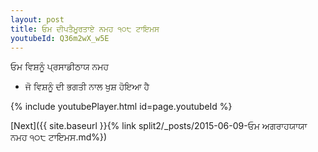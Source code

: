 ```yaml
---
layout: post
title: ਓਮ ਦੀਪਤੈਮੂਰਤਾਏ ਨਮਹ ੧੦੮ ਟਾਇਮਸ
youtubeId: Q36m2wX_w5E
---
```

 
 
 ਓਮ ਵਿਸ਼ਨੂੰ ਪ੍ਰਸਾਡੀਠਾਯ ਨਮਹ  
 
 -  ਜੋ ਵਿਸ਼ਨੂੰ ਦੀ ਭਗਤੀ ਨਾਲ ਖੁਸ਼ ਹੋਇਆ ਹੈ 
 
  
 
  
 
 
 
 
 
 


{% include youtubePlayer.html id=page.youtubeId %}
 
[Next]({{ site.baseurl }}{% link  split2/_posts/2015-06-09-ਓਮ ਅਗਰਾਹਯਾਯਾ ਨਮਹ ੧੦੮ ਟਾਇਮਸ.md%})
 
